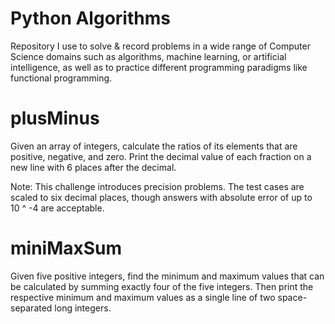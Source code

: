 # Python Algorithms
Repository I use to solve & record problems in a wide range of Computer 
Science domains such as algorithms, machine learning, or artificial 
intelligence, as well as to practice different programming paradigms like 
functional programming.


# plusMinus
Given an array of integers, calculate the ratios of its elements that are 
positive, negative, and zero. Print the decimal value of each fraction on 
a new line with 6 places after the decimal.

Note: This challenge introduces precision problems. The test cases are 
scaled to six decimal places, though answers with absolute error of up to  
10 ^ -4 are acceptable.

# miniMaxSum
Given five positive integers, find the minimum and maximum values that can 
be calculated by summing exactly four of the five integers. Then print the 
respective minimum and maximum values as a single line of two space-separated 
long integers.
